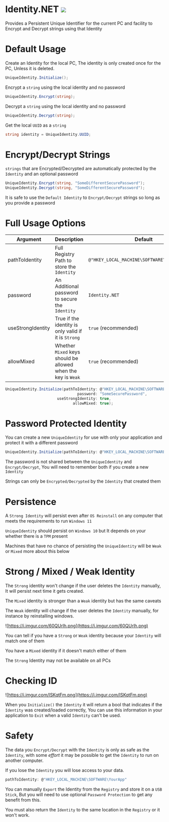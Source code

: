 # Identity.NET [![](https://buildstats.info/nuget/Identity.NET)](https://www.nuget.org/packages/Identity.NET/)

Provides a Persistent Unique Identifier for the current PC and facility to Encrypt and Decrypt strings using that Identity

# Default Usage

Create an Identity for the local PC, The identity is only created once for the PC, Unless it is deleted.

```cs
UniqueIdentity.Initialize();
```

Encrypt a `string` using the local identity and no password
```cs
UniqueIdentity.Encrypt(string);
```

Decrypt a `string` using the local identity and no password
```cs
UniqueIdentity.Decrypt(string);
```

Get the local `UUID` as a `string`

```cs 
string identity = UniqueIdentity.UUID;
```

# Encrypt/Decrypt Strings

`strings` that are Encrypted/Decrypted are automatically protected by the `Identity` and an optional password

```cs
UniqueIdentity.Encrypt(string, "SomeDifferentSecurePassword");
UniqueIdentity.Decrypt(string, "SomeDifferentSecurePassword");
```

It is safe to use the `Default Identity` to `Encrypt/Decrypt` strings so long as you provide a password


# Full Usage Options

| Argument  | Description   | Default |
| ------------ | ------------   | ---------- |
| pathToIdentity | Full Registry Path to store the `Identity` | `@"HKEY_LOCAL_MACHINE\SOFTWARE\Identity.NET"`
| password | An Additional password to secure the `Identity` | `Identity.NET`|
| useStrongIdentity | True if the identity is only valid if it is `Strong` | `true` (recommended)
| allowMixed | Whether `Mixed` keys should be allowed when the key is `Weak` | `true` (recommended)

```cs
UniqueIdentity.Initialize(pathToIdentity: @"HKEY_LOCAL_MACHINE\SOFTWARE\YourApp", 
                                password: "SomeSecurePassword", 
                       useStrongIdentity: true, 
                              allowMixed: true);
```

# Password Protected Identity

You can create a new `UniqueIdentity` for use with only your application and protect it with a different password

```cs
UniqueIdentity.Initialize(pathToIdentity: @"HKEY_LOCAL_MACHINE\SOFTWARE\YourApp", password: "SomeSecurePassword");
```

The password is not shared between the `UniqueIdentity` and `Encrypt/Decrypt`, You will need to remember both if you create a new `Identity`

Strings can only be `Encrypted/Decrypted` by the `Identity` that created them

# Persistence

A `Strong Identity` will persist even after `OS Reinstall` on any computer that meets the requirements to run `Windows 11`

`UniqueIdentity` should persist on `Windows 10` but It depends on your whether there is a `TPM` present

Machines that have no chance of persisting the `UniqueIdentity` will be `Weak` or `Mixed` more about this below

# Strong / Mixed / Weak Identity

The `Strong` identity won't change if the user deletes the `Identity` manually, It will persist next time it gets created.

The `Mixed` identity is stronger than a `Weak` identity but has the same caveats

The `Weak` identity will change if the user deletes the `Identity` manually, for instance by reinstalling windows.

![https://i.imgur.com/60QUrlh.png](https://i.imgur.com/60QUrlh.png)

You can tell if you have a `Strong` or `Weak` identity because your `Identity` will match one of them

You have a `Mixed` identity if it doesn't match either of them

The `Strong` Identity may not be available on all PCs


# Checking ID

![https://i.imgur.com/lSKqtFm.png](https://i.imgur.com/lSKqtFm.png)

When you `Initialize()` the `Identity` it will return a bool that indicates if the `Identity` was created/loaded correctly, You can use this information in your application to `Exit` when a valid `Identity` can't be used.



# Safety

The data you `Encrypt/Decrypt` with the `Identity` is only as safe as the `Identity`, with some _effort_ it may be possible to get the `Identity` to run on another computer.

If you lose the `Identity` you will lose access to your data.

```cs
pathToIdentity: @"HKEY_LOCAL_MACHINE\SOFTWARE\YourApp"
```

You can manually `Export` the Identity from the `Registry` and store it on a `USB Stick`, But you will need to use optional `Password Protection` to get any benefit from this.

You must also return the `Identity` to the same location in the `Registry` or it won't work.
